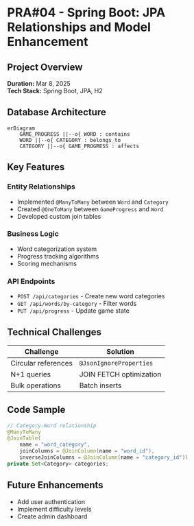 # PRA#04 - Spring Boot: JPA Relationships and Model Enhancement

## Project Overview
**Duration:** Mar 8, 2025  
**Tech Stack:** Spring Boot, JPA, H2

## Database Architecture

```mermaid
erDiagram
    GAME_PROGRESS ||--o{ WORD : contains
    WORD ||--o{ CATEGORY : belongs_to
    CATEGORY ||--o{ GAME_PROGRESS : affects
```

## Key Features

### Entity Relationships

- Implemented `@ManyToMany` between `Word` and `Category`
- Created `@OneToMany` between `GameProgress` and `Word`
- Developed custom join tables

### Business Logic

- Word categorization system
- Progress tracking algorithms
- Scoring mechanisms

### API Endpoints

- `POST /api/categories` - Create new word categories
- `GET /api/words/by-category` - Filter words
- `PUT /api/progress` - Update game state

## Technical Challenges

| Challenge           | Solution                |
|---------------------|--------------------------|
| Circular references | `@JsonIgnoreProperties`  |
| N+1 queries         | JOIN FETCH optimization |
| Bulk operations     | Batch inserts           |

## Code Sample

```java
// Category-Word relationship
@ManyToMany
@JoinTable(
    name = "word_category",
    joinColumns = @JoinColumn(name = "word_id"),
    inverseJoinColumns = @JoinColumn(name = "category_id"))
private Set<Category> categories;
```

## Future Enhancements

- Add user authentication
- Implement difficulty levels
- Create admin dashboard
